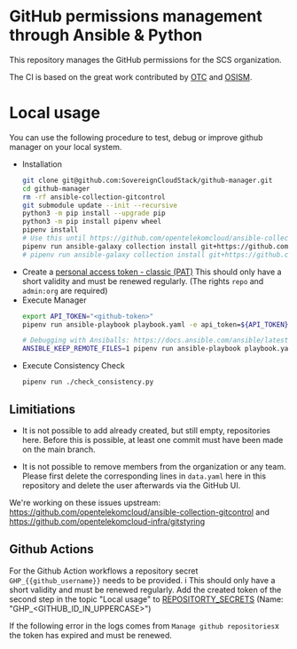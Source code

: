 # GitHub permissions management through Ansible & Python

This repository manages the GitHub permissions for the SCS organization.

The CI is based on the great work contributed by [OTC](https://github.com/opentelekomcloud/ansible-collection-gitcontrol)
and [OSISM](https://github.com/osism/github-manager).

# Local usage

You can use the following procedure to test, debug or improve github manager on your local system.

* Installation
  ```sh
  git clone git@github.com:SovereignCloudStack/github-manager.git
  cd github-manager
  rm -rf ansible-collection-gitcontrol
  git submodule update --init --recursive
  python3 -m pip install --upgrade pip
  python3 -m pip install pipenv wheel
  pipenv install
  # Use this until https://github.com/opentelekomcloud/ansible-collection-gitcontrol/pull/43 is merged
  pipenv run ansible-galaxy collection install git+https://github.com/SovereignCloudStack/ansible-collection-gitcontrol.git
  # pipenv run ansible-galaxy collection install git+https://github.com/opentelekomcloud/ansible-collection-gitcontrol.git
  ```
* Create a [personal access token - classic (PAT)](https://github.com/settings/tokens)
  This should only have a short validity and must be renewed regularly.
  (The rights ``repo`` and ``admin:org`` are required)
* Execute Manager
  ```sh
  export API_TOKEN="<github-token>"
  pipenv run ansible-playbook playbook.yaml -e api_token=${API_TOKEN}

  # Debugging with Ansiballs: https://docs.ansible.com/ansible/latest/dev_guide/debugging.html
  ANSIBLE_KEEP_REMOTE_FILES=1 pipenv run ansible-playbook playbook.yaml -e api_token=${API_TOKEN} -vvv
  ```
* Execute Consistency Check
  ```
  pipenv run ./check_consistency.py
  ```

## Limitiations

* It is not possible to add already created, but still empty, repositories here. Before this is possible,
at least one commit must have been made on the main branch.

* It is not possible to remove members from the organization or any team. Please first delete the corresponding
lines in `data.yaml` here in this repository and delete the user afterwards via the GitHub UI.

We're working on these issues upstream: <https://github.com/opentelekomcloud/ansible-collection-gitcontrol> and
<https://github.com/opentelekomcloud-infra/gitstyring>

## Github Actions

For the Github Action workflows a repository secret ``GHP_{{github_username}}`` needs to be provided. i
This should only have a short validity and must be renewed regularly.
Add the created token of the second step in the topic "Local usage" to
[REPOSITORTY_SECRETS](https://github.com/SovereignCloudStack/github-manager/settings/secrets/actions)
(Name: "GHP_<GITHUB_ID_IN_UPPERCASE>")

If the following error in the logs comes from ``Manage github repositories``x the token has
expired and must be renewed.
